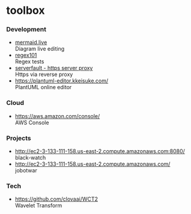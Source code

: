 # toolbox

### Development

* <a href="https://mermaid.live/" target="_blank">mermaid.live</a>  
  Diagram live editing
* <a href="https://regex101.com/" target="_blank">regex101</a>  
  Regex tests
* <a href="https://serverfault.com/questions/145383/proxy-https-requests-to-a-http-backend-with-nginx" target="_blank">serverfault - https server proxy</a>  
  Https via reverse proxy
* https://plantuml-editor.kkeisuke.com/  
  PlantUML online editor

### Cloud

* https://aws.amazon.com/console/  
  AWS Console

### Projects

* http://ec2-3-133-111-158.us-east-2.compute.amazonaws.com:8080/  
  black-watch
* http://ec2-3-133-111-158.us-east-2.compute.amazonaws.com/  
  jobotwar

### Tech

* https://github.com/clovaai/WCT2  
  Wavelet Transform
